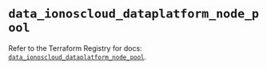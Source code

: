 # `data_ionoscloud_dataplatform_node_pool`

Refer to the Terraform Registry for docs: [`data_ionoscloud_dataplatform_node_pool`](https://registry.terraform.io/providers/ionos-cloud/ionoscloud/6.4.13/docs/data-sources/dataplatform_node_pool).
